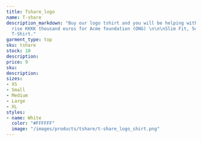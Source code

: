 ```yaml
---
title: Tshare_logo
name: T-share
description_markdown: "Buy our logo tshirt and you will be helping with our goal to
  rise KKKK thousand euros for Acme foundation (ONG) \n\n\nSlim Fit, 5oz 100% Cotton
  T-Shirt."
garment_type: top
sku: tshare
stock: 10
description:
price: 9
sku: 
description: 
sizes:
- XS
- Small
- Medium
- Large
- XL
styles:
- name: White
  color: "#FFFFFF"
  image: "/images/products/tshare/t-share_logo_shirt.png"
---
```



